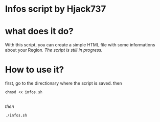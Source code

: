 # Infos script by Hjack737

# what does it do?
With this script, you can create a simple HTML file with some informations about your Region. *The script is still in progress.* <br />

# How to use it?
first, go to the directionary where the script is saved. then

```
chmod +x infos.sh 
``` 
 <br /> *then* <br />
```
./infos.sh
```

